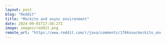 ```yaml
---
layout: post
blog: "Reddit"
title: "Mockito and async environment"
date: 2024-09-01T17:58:27Z
image: images/reddit.png
remote_url: "https://www.reddit.com/r/java/comments/1f6knsw/mockito_and_async_environment/"
---
```

